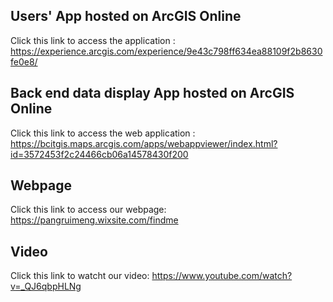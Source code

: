 ## Users' App hosted on ArcGIS Online 
Click this link to access the application : https://experience.arcgis.com/experience/9e43c798ff634ea88109f2b8630fe0e8/

## Back end data display App hosted on ArcGIS Online
Click this link to access the web application : https://bcitgis.maps.arcgis.com/apps/webappviewer/index.html?id=3572453f2c24466cb06a14578430f200

## Webpage 
Click this link to access our webpage: https://pangruimeng.wixsite.com/findme

## Video
Click this link to watcht our video: https://www.youtube.com/watch?v=_QJ6qbpHLNg
